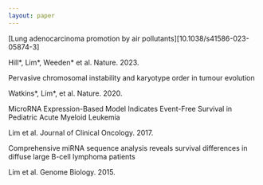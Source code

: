 ```yaml
---
layout: paper
---
```


[Lung adenocarcinoma promotion by air pollutants][10.1038/s41586-023-05874-3]

Hill*, Lim*, Weeden* et al. Nature. 2023.


Pervasive chromosomal instability and karyotype order in tumour evolution

Watkins*, Lim*, et al. Nature. 2020.


MicroRNA Expression-Based Model Indicates Event-Free Survival in Pediatric Acute Myeloid Leukemia

Lim et al. Journal of Clinical Oncology. 2017.


Comprehensive miRNA sequence analysis reveals survival differences in diffuse large B-cell lymphoma patients

Lim et al. Genome Biology. 2015.

